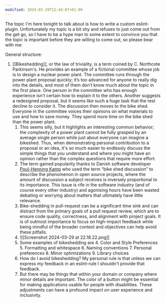 ```yaml
---
modified: 2024-03-29T22:44:07+01:00
---
```


The topic I'm here tonight to talk about is how to write a custom eslint-plugin. Unfortunately my topic is a bit shy and refuses to just come out from the get go, so I have to be a hype man to some extent to convince you that the topic is important before they are willing to come out, so please bear with me:

General structure:
1. [[Bikeshedding]], or the law of triviality, is a term coined by C. Northcote Parkinson's. He provides an example of a fictional committee whose job is to design a nuclear power plant. The committee runs through the power plant proposal quickly; it’s too advanced for anyone to really dig into the details, and most of them don’t know much about the topic in the first place. One person in the committee who has enough experience isn't certain how to explain it to the others. Another suggests a redesigned proposal, but it seems like such a huge task that the rest decline to consider it. The discussion then moves to the bike shed. Everyone in the committee voices their opinions on what materials to use and how to save money. They spend more time on the bike shed than the power plant.
	1. This seems silly, but it highlights an interesting common behavior; the complexity of a power plant cannot be fully grasped by an average single person while just about everyone can imagine a bikeshed. Thus, when demonstrating personal contribution to a proposal or an idea, it's so much easier to endlessly discuss the simple things that you understand and where you might have an opinion rather than the complex questions that require more effort.
	2. The term gained popularity thanks to Danish software developer [Poul-Henning Kamp](https://en.wikipedia.org/wiki/Poul-Henning_Kamp) who used the term “bike shed discussion” to describe the phenomenon in open source projects, where the amount of discussion a subject receives is inversely proportional to its importance. This issue is rife in the software industry (and of course every other industry) and agonising hours have been wasted debating or worrying about matters that ultimately have little relevance.
	3. Bike-shedding in pull-request can be a significant time sink and can distract from the primary goals of a pull request review, which are to ensure code quality, correctness, and alignment with project goals. It is of outmost importance to focus on high-impact feedback while being mindful of the broader context and objectives can help avoid these pitfalls.
	4. ![[Screenshot 2024-03-29 at 22.18.22.png]]
	5. Some examples of bikeshedding are 
		4. Color and Style Preferences
		5. Formatting and whitespace
		6. Naming conventions
		7. Personal preferences
		8. Minor optimizations
		9. Library choices
	6. How do I avoid bikeshedding? My personal rule is that unless we can express my feedback in an eslint-rule I shouldn't provide that feedback.
	7. But there may be things that within your domain or company where minor details are important. The color of a button might be essential for making applications usable for people with disabilities. These adjustments can have a profound impact on user experience and inclusivity.